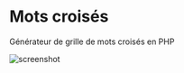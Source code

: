 # Mots croisés

Générateur de grille de mots croisés en PHP

![screenshot](https://git.malingrey.fr/adrien/mots-croises/raw/branch/main/thumbnail.png)
